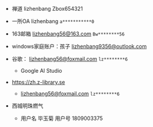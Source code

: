 - 禅道 lizhenbang   Zbox654321
- 一所OA lizhenbang `a***********0`
- 163邮箱 lizhenbang56@163.com `Bw********56`

- windows家庭账户：孩子 lizhenbang9356@outlook.com 

- 谷歌： lizhenbang56@foxmail.com `lz********6`
	- Google AI Studio

- https://zh.z-library.se
	- lizhenbang56@foxmail.com `lz********6`

- 西城明珠燃气
	- 用户名 毕玉菊  用户号 1809003375